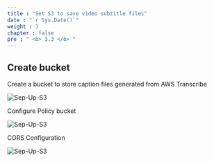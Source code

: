 ```yaml
---
title : "Set S3 to save video subtitle files"
date : "`r Sys.Date()`"
weight : 3
chapter : false
pre : " <b> 3.3 </b> "
---
```


## Create bucket 

Create a bucket to store caption files generated from AWS Transcribe

![Sep-Up-S3](/images/3.setupS3/3.3.ima/n.png) 

Configure Policy bucket

![Sep-Up-S3](/images/3.setupS3/3.3.ima/n1.png) 

CORS Configuration

![Sep-Up-S3](/images/3.setupS3/3.3.ima/n2.png)